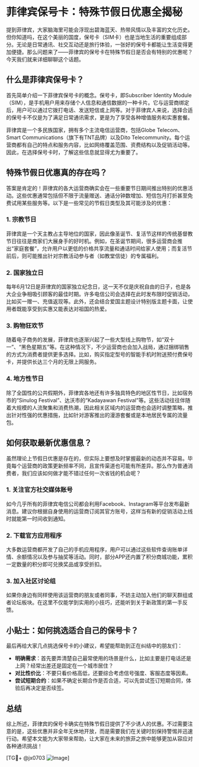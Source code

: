 # 菲律宾保号卡：特殊节假日优惠全揭秘

提到菲律宾，大家脑海里可能会浮现出碧海蓝天、热带风情以及丰富的文化历史。但你知道吗，在这个美丽的国度，保号卡（SIM卡）也是当地生活的重要组成部分。无论是日常通讯、社交互动还是旅行体验，一张好的保号卡都能让生活变得更加便捷。那么问题来了——菲律宾的保号卡在特殊节假日是否会有特别的优惠呢？今天我们就来详细聊聊这个话题。

## 什么是菲律宾保号卡？

首先简单介绍一下菲律宾保号卡的概念。保号卡，即Subscriber Identity Module（SIM），是手机用户用来存储个人信息和通信数据的一种卡片。它与运营商绑定后，用户可以通过它拨打电话、发送短信或上网等。对于菲律宾人来说，选择合适的保号卡不仅是为了满足日常通讯需求，更是为了享受各种增值服务和实惠套餐。

菲律宾是一个多民族国家，拥有多个主流电信运营商，包括Globe Telecom、Smart Communications（旗下有TNT品牌）以及Dito Telecommunity。每个运营商都有自己的特点和服务内容，比如网络覆盖范围、资费结构以及促销活动等。因此，在选择保号卡时，了解这些信息就显得尤为重要了。

## 特殊节假日优惠真的存在吗？

答案是肯定的！菲律宾的各大运营商确实会在一些重要节日期间推出特别的优惠活动。这些优惠通常包括但不限于流量赠送、通话分钟数增加、短信包月打折甚至免费试用某些服务等。以下是一些常见的节假日类型及其可能涉及的优惠：

### 1. **宗教节日**
菲律宾是一个天主教占主导地位的国家，因此像圣诞节、复活节这样的传统基督教节日往往是商家们大展身手的好时机。例如，在圣诞节期间，很多运营商会推出“家庭套餐”，允许用户以更低的价格共享流量和通话时间给家人使用；而复活节前后，则可能推出针对宗教活动参与者（如教堂信徒）的专属福利。

### 2. **国家独立日**
每年6月12日是菲律宾的国家独立纪念日，这一天不仅是庆祝自由的日子，也是各大企业争相吸引顾客的最佳时期。许多电信公司会选择在此时发布限时促销活动，比如买一赠一、充值返现等。此外，还会结合爱国主题设计特别版主题卡面，让使用者既能享受到实惠又能表达对祖国的热爱。

### 3. **购物狂欢节**
随着电子商务的发展，菲律宾也逐渐兴起了一些大型线上购物节，如“双十一”、“黑色星期五”等。在这种情况下，不少运营商也会加入战局，通过捆绑销售的方式为消费者提供更多选择。比如，购买指定型号的智能手机时附送预付费保号卡，并提供长达三个月的无限上网服务。

### 4. **地方性节日**
除了全国性的公共假期外，菲律宾各地还有许多独具特色的地区性节日，比如宿务市的“Sinulog Festival”、达沃市的“Kadayawan Festival”等。这些活动往往伴随着大规模的人流聚集和消费热潮，因此相关区域内的运营商也会适时调整策略，推出针对性强的优惠措施，比如针对游客推出的漫游套餐或是本地居民专属的流量包。

## 如何获取最新优惠信息？

虽然理论上节假日优惠是存在的，但实际上要想及时掌握最新的动态并不容易。毕竟每个运营商的政策更新频率不同，且宣传渠道也可能有所差异。那么作为普通消费者，我们应该如何做才能不错过任何一次省钱的机会呢？

### 1. **关注官方社交媒体账号**
如今几乎所有的菲律宾电信公司都会利用Facebook、Instagram等平台发布最新消息。建议你根据自身使用的运营商订阅其官方账号，这样当有新的促销活动上线时就能第一时间收到通知。

### 2. **下载官方应用程序**
大多数运营商都开发了自己的手机应用程序，用户可以通过这些软件查询账单详情、余额情况以及参与抽奖等活动。同时，部分APP还内置了积分商城功能，累积一定数量的积分即可兑换奖品或享受折扣。

### 3. **加入社区讨论组**
如果你身边有同样使用该运营商的朋友或者同事，不妨主动加入他们的聊天群组或者论坛板块。在这里不仅能学到实用的小技巧，还能听到关于新政策的第一手反馈。

## 小贴士：如何挑选适合自己的保号卡？

最后再给大家几点挑选保号卡的小建议，希望能帮助到正在纠结中的朋友们：

- **明确需求**：首先要弄清楚自己最常使用的场景是什么，比如主要是打电话还是上网？经常出差还是固定在一个城市居住？
- **对比性价比**：不要只看价格高低，还要综合考虑信号强度、客服态度等因素。
- **尝试短期合约**：如果不确定长期合作是否合适，可以先尝试签订短期合同，体验后再决定是否续签。

## 总结

综上所述，菲律宾的保号卡确实在特殊节假日提供了不少诱人的优惠。不过需要注意的是，这些优惠并非全年无休地开放，而是需要我们在关键时刻保持警惕并迅速行动。希望本文能为大家带来帮助，让大家在未来的旅菲之旅中能够更加从容应对各种通讯挑战！

[TG💪+ @jx0703 ![Image](https://github.com/user-attachments/assets/dbca1d08-cadb-493c-b0ec-ad6f7a83f270)]